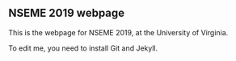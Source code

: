 ## NSEME 2019 webpage

This is the webpage for NSEME 2019, at the University of Virginia.

To edit me, you need to install Git and Jekyll.
